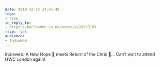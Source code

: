 ```yaml
---
date: 2018-12-22 14:54:49
tags:
- rsvp
in_reply_to:
- https://hwclondon.co.uk/meetups/20190109
rsvp: 'yes'
audience:
- IndieWeb
---
```


Indieweb: A New Hope 🚀 meets Return of the Chris 🙌… Can’t wait to attend HWC London again!
